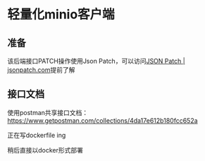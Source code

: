 # 轻量化minio客户端

## 准备

该后端接口PATCH操作使用Json Patch，可以访问[JSON Patch | jsonpatch.com](https://jsonpatch.com/)提前了解

## 接口文档

使用postman共享接口文档： https://www.getpostman.com/collections/4da17e612b180fcc652a

正在写dockerfile ing

稍后直接以docker形式部署
